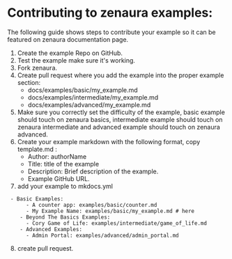 # Contributing to zenaura examples:
The following guide shows steps to contribute your example so it can be featured on zenaura documentation page.

1. Create the example Repo on GitHub. 
2. Test the example make sure it's working.
3. Fork zenaura.
4. Create pull request where you add the example into the proper example section:
    + docs/examples/basic/my_example.md
    + docs/examples/intermediate/my_example.md
    + docs/examples/advanced/my_example.md
5. Make sure you correctly set the difficulty of the example, basic example should touch on zenaura basics, intermediate example should touch on zenaura intermediate and advanced example should touch on zenaura advanced.
6. Create your example markdown with the following format, copy template.md :
    + Author: authorName
    + Title: title of the example
    + Description: Brief description of the example.
    + Example GitHub URL.
7. add your example to mkdocs.yml
```
 - Basic Examples:
      - A counter app: examples/basic/counter.md
      - My Example Name: examples/basic/my_example.md # here
    - Beyond The Basics Examples:
      - Cory Game of Life: examples/intermediate/game_of_life.md
    - Advanced Examples:
      - Admin Portal: examples/advanced/admin_portal.md
```
8. create pull request.

